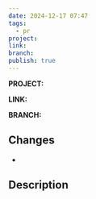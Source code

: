```yaml
---
date: 2024-12-17 07:47
tags:
  - pr
project: 
link: 
branch: 
publish: true
---
```


**PROJECT:**

**LINK:**

**BRANCH:**

## Changes 
- 

## Description

